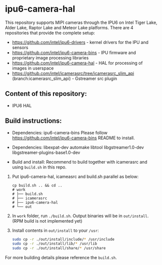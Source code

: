 # ipu6-camera-hal

This repository supports MIPI cameras through the IPU6 on Intel Tiger Lake, Alder Lake, Raptor Lake and Meteor Lake platforms.
There are 4 repositories that provide the complete setup:

- https://github.com/intel/ipu6-drivers - kernel drivers for the IPU and sensors
- https://github.com/intel/ipu6-camera-bins - IPU firmware and proprietary image processing libraries
- https://github.com/intel/ipu6-camera-hal - HAL for processing of images in userspace
- https://github.com/intel/icamerasrc/tree/icamerasrc_slim_api (branch:icamerasrc_slim_api) - Gstreamer src plugin

## Content of this repository:
- IPU6 HAL

## Build instructions:
- Dependencies: ipu6-camera-bins
    Please follow https://github.com/intel/ipu6-camera-bins README to install.

- Dependencies: libexpat-dev automake libtool libgstreamer1.0-dev libgstreamer-plugins-base1.0-dev

- Build and install:
    Recommend to build together with icamerasrc and using `build.sh` in this repo.
1. Put ipu6-camera-hal, icameasrc and build.sh parallel as below:
    ```
    cp build.sh .. && cd ..
    # work
    # ├── build.sh
    # ├── icamerasrc
    # ├── ipu6-camera-hal
    # └── out
    ```

2. In `work` folder, run `./build.sh`. Output binaries will be in `out/install`. (RPM build is not implemented yet)

3. Install contents in `out/install` to your `/usr`:
    ```sh
    sudo cp -r ./out/install/include/* /usr/include
    sudo cp -r ./out/install/lib/* /usr/lib
    sudo cp -r ./out/install/share/* /usr/share
    ```

For more building details please reference the `build.sh`.
